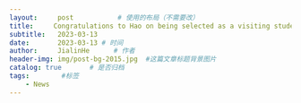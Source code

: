 ```yaml
---
layout:     post           # 使用的布局（不需要改）
title:     Congratulations to Hao on being selected as a visiting student in Prof. Lei's group! This is a great opportunity for Hao to gain new knowledge and skills. # 标题
subtitle:   2023-03-13
date:       2023-03-13 # 时间
author:     JialinHe      # 作者
header-img: img/post-bg-2015.jpg  #这篇文章标题背景图片
catalog: true       # 是否归档
tags:        #标签
    - News
---
```


